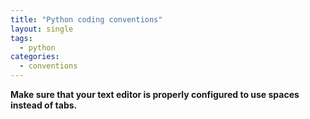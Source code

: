 ```yaml
---
title: "Python coding conventions"
layout: single
tags:
  - python
categories:
  - conventions
---
```


<!-- # Python Coding Conventions -->
**Make sure that your text editor is properly configured to use spaces instead of tabs.**
